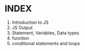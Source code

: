 # INDEX

<ol>
    <li>Introduction to JS</li>
    <li>JS Output</li>
    <li>Statement, Variables, Data types</li>
    <li>function</li>
    <li>conditional statements and loops</li>
</ol>